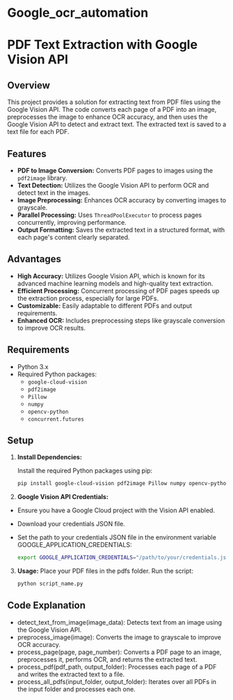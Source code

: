 # Google_ocr_automation

# PDF Text Extraction with Google Vision API

## Overview

This project provides a solution for extracting text from PDF files using the Google Vision API. The code converts each page of a PDF into an image, preprocesses the image to enhance OCR accuracy, and then uses the Google Vision API to detect and extract text. The extracted text is saved to a text file for each PDF.

## Features

- **PDF to Image Conversion:** Converts PDF pages to images using the `pdf2image` library.
- **Text Detection:** Utilizes the Google Vision API to perform OCR and detect text in the images.
- **Image Preprocessing:** Enhances OCR accuracy by converting images to grayscale.
- **Parallel Processing:** Uses `ThreadPoolExecutor` to process pages concurrently, improving performance.
- **Output Formatting:** Saves the extracted text in a structured format, with each page's content clearly separated.

## Advantages

- **High Accuracy:** Utilizes Google Vision API, which is known for its advanced machine learning models and high-quality text extraction.
- **Efficient Processing:** Concurrent processing of PDF pages speeds up the extraction process, especially for large PDFs.
- **Customizable:** Easily adaptable to different PDFs and output requirements.
- **Enhanced OCR:** Includes preprocessing steps like grayscale conversion to improve OCR results.

## Requirements

- Python 3.x
- Required Python packages:
  - `google-cloud-vision`
  - `pdf2image`
  - `Pillow`
  - `numpy`
  - `opencv-python`
  - `concurrent.futures`

## Setup

1. **Install Dependencies:**

   Install the required Python packages using pip:

   ```bash
   pip install google-cloud-vision pdf2image Pillow numpy opencv-python
2. **Google Vision API Credentials:**
- Ensure you have a Google Cloud project with the Vision API enabled.
- Download your credentials JSON file.
- Set the path to your credentials JSON file in the environment variable GOOGLE_APPLICATION_CREDENTIALS:

  ```bash
  export GOOGLE_APPLICATION_CREDENTIALS="/path/to/your/credentials.json"

3. **Usage:**
   Place your PDF files in the pdfs folder.
   Run the script:

   ```bash
   python script_name.py
## Code Explanation
- detect_text_from_image(image_data): Detects text from an image using the Google Vision API.
- preprocess_image(image): Converts the image to grayscale to improve OCR accuracy.
- process_page(page, page_number): Converts a PDF page to an image, preprocesses it, performs OCR, and returns the extracted text.
- process_pdf(pdf_path, output_folder): Processes each page of a PDF and writes the extracted text to a file.
- process_all_pdfs(input_folder, output_folder): Iterates over all PDFs in the input folder and processes each one.


